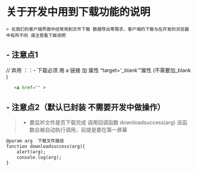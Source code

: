 # 关于开发中用到下载功能的说明

    > 在我们的客户端界面中经常用到文件下载 数据导出等需求，客户端的下载与在开发的浏览器中有所不同 请注意看下面说明


## - 注意点1

  // 弃用 ：：- 下载必须 用 a 链接 加 属性 “target='_blank'”属性   (不需要加_blank  )

```` html
   <a href="" >

````

## - 注意点2（默认已封装 不需要开发中做操作）

   > - 要监听文件是否下载完成 调用回调函数 downloadsuccess(arg) 该函数会被自动执行调用，前提是要在第一屏幕

```` html
@param arg  下载文件路径
function downloadsuccess(arg){ 
    alert(arg);
    console.log(arg);
} 

```` 